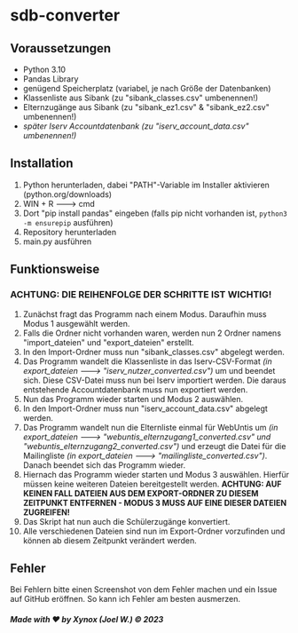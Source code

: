 # sdb-converter

## Voraussetzungen
- Python 3.10
- Pandas Library
-  genügend Speicherplatz (variabel, je nach Größe der Datenbanken)
- Klassenliste aus Sibank (zu "sibank_classes.csv" umbenennen!)
- Elternzugänge aus Sibank (zu "sibank_ez1.csv" & "sibank_ez2.csv" umbenennen!)
- *später Iserv Accountdatenbank (zu "iserv_account_data.csv" umbenennen!)*

## Installation
1. Python herunterladen, dabei "PATH"-Variable im Installer aktivieren (python.org/downloads)
2. WIN + R ---> cmd
3. Dort "pip install pandas" eingeben (falls pip nicht vorhanden ist, `python3 -m ensurepip` ausführen)
4. Repository herunterladen
5. main.py ausführen

## Funktionsweise
### **ACHTUNG: DIE REIHENFOLGE DER SCHRITTE IST WICHTIG!**
1. Zunächst fragt das Programm nach einem Modus. Daraufhin muss Modus 1 ausgewählt werden.
2. Falls die Ordner nicht vorhanden waren, werden nun 2 Ordner namens "import_dateien" und "export_dateien" erstellt.
3. In den Import-Ordner muss nun "sibank_classes.csv" abgelegt werden.
4. Das Programm wandelt die Klassenliste in das Iserv-CSV-Format *(in export_dateien ---> "iserv_nutzer_converted.csv")* um und beendet sich. Diese CSV-Datei muss nun bei Iserv importiert werden. Die daraus entstehende Accountdatenbank muss nun exportiert werden.
5. Nun das Programm wieder starten und Modus 2 auswählen.
6. In den Import-Ordner muss nun "iserv_account_data.csv" abgelegt werden.
7. Das Programm wandelt nun die Elternliste einmal für WebUntis um *(in export_dateien ---> "webuntis_elternzugang1_converted.csv" und "webuntis_elternzugang2_converted.csv")* und erzeugt die Datei für die Mailingliste *(in export_dateien ---> "mailingliste_converted.csv")*. Danach beendet sich das Programm wieder.
8. Hiernach das Programm wieder starten und Modus 3 auswählen. Hierfür müssen keine weiteren Dateien bereitgestellt werden. **ACHTUNG: AUF KEINEN FALL DATEIEN AUS DEM EXPORT-ORDNER ZU DIESEM ZEITPUNKT ENTFERNEN - MODUS 3 MUSS AUF EINE DIESER DATEIEN ZUGREIFEN!**
9. Das Skript hat nun auch die Schülerzugänge konvertiert.
10. Alle verschiedenen Dateien sind nun im Export-Ordner vorzufinden und können ab diesem Zeitpunkt verändert werden.

## Fehler
Bei Fehlern bitte einen Screenshot von dem Fehler machen und ein Issue auf GitHub eröffnen. So kann ich Fehler am besten ausmerzen.

##### Made with ❤️ by Xynox (Joel W.) ©️ 2023
